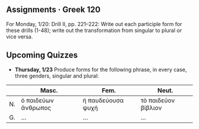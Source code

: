 ## Assignments · Greek 120

For Monday, 1/20: Drill II, pp. 221–222: Write out each participle form for these drills (1-48); write out the transformation from singular to plural or vice versa.

## Upcoming Quizzes

- **Thursday, 1/23** Produce forms for the following phrase, in every case, three genders, singular and plural:

|  | Masc. | Fem. | Neut. |
|---|---|---|---|
| N. | ὁ παιδεύων ἄνθρωπος | ἡ παυδεύουσα ψυχή | τὸ παιδεῦον βίβλιον |
| G. | … | … | … |
